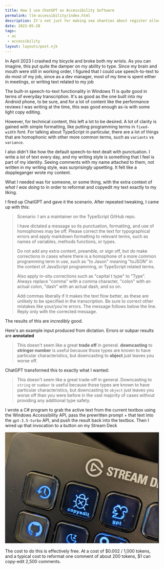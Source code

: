 ```yaml
---
title: How I use ChatGPT as Accessibility Software
permalink: llm-accessibility/index.html
description: It's not just for making sea shanties about register allocation
date: 2023-05-28
tags:
 - ai
 - accessibility
layout: layouts/post.njk
---
```


In April 2023 I crashed my bicycle and broke both my wrists.
As you can imagine, this put quite the damper on my ability to type.
Since my brain and mouth were still in working order, I figured that I could use speech-to-text to do most of my job, since as a dev manager, most of my time is spent either in meetings, or writing text related to my job

The built-in speech-to-text functionality in Windows 11 is *quite* good in terms of everyday transcription.
It's as good as the one built into my Android phone, to be sure, and for a lot of content like the performance reviews I was writing at the time, this was good enough as-is with some light copy editing.

However, for technical content, this left a lot to be desired.
A lot of clarity is gained with simple formatting, like putting programming terms in `fixed-width` font.
For talking about TypeScript in particular, there are a lot of things that are homophonic with other more common terms, such as `variants` vs `variance`.

I also didn't like how the default speech-to-text dealt with punctuation.
I write a *lot* of text every day, and my writing style is something that I feel is part of my identity.
Seeing comments with my name attached to them, not written in my writing style, was surprisingly upsetting.
It felt like a doppleganger wrote my content.

What I needed was for someone, or some thing, with the extra context of *what I was doing* to in order to reformat and copyedit my text exactly to my liking.

I fired up ChatGPT and gave it the scenario. After repeated tweaking, I came up with this:

> Scenario: I am a maintainer on the TypeScript GitHub repo.
>
> I have dictated a message so its punctuation, formatting, and use of homophones may be off. Please correct the text for typographical errors and apply markdown formatting to relevant terms, such as names of variables, methods functions, or types.
>
> Do not add any extra content, preamble, or sign off, but do make corrections in cases where there is a homophone of a more common programming term in use, such as "to Jason" meaning "toJSON" in the context of JavaScript programming, or TypeScript related terms.
>
> Also apply in-situ corrections such as "capital t type" to "Type". Always replace "comma" with a comma character, "colon" with an actual colon, "dash" with an actual dash, and so on.
>
> Add commas liberally if it makes the text flow better, as these are unlikely to be specified in the transcription. Be sure to correct other mistakes like your/you're errors. The message follows below the line. Reply only with the corrected message.

The results of this are *incredibly* good.

Here's an example input produced from dictation. Errors or subpar results are __annotated__

> This doesn't seem like a great __trade off__ in general. __downcasting__ to __stringer number__ is useful because those types are known to have particular characteristics, but downcasting to __object__ just leaves you worse off.

ChatGPT transformed this to exactly what I wanted:

> This doesn't seem like a great trade-off in general. Downcasting to `string` or `number` is useful because those types are known to have particular characteristics, but downcasting to `object` just leaves you worse off than you were before in the vast majority of cases without providing any additional type safety.

I wrote a C# program to grab the active text from the current textbox using the Windows Accessibility API, pass the prewritten prompt + that text into the `gpt-3.5-turbo` API, and push the result back into the textbox.
Then I wired up that invocation to a button on my Stream Deck

!["copyedit" caption on a Stream Deck button with a debugger icon](/img/stream-deck-gpt.jpg)

The cost to do this is effectively free.
At a cost of $0.002 / 1,000 tokens, and a typical cost to reformat one comment of about 200 tokens, $1 can copy-edit 2,500 comments.
